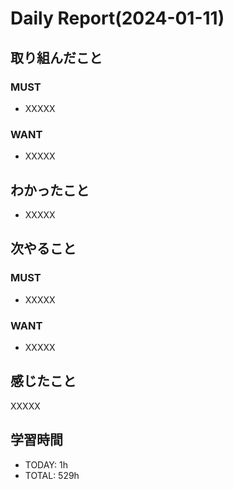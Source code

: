 # Daily Report(2024-01-11)
## 取り組んだこと
### MUST
- XXXXX
### WANT
- XXXXX
## わかったこと
- XXXXX
## 次やること
### MUST
- XXXXX
### WANT
- XXXXX
## 感じたこと
XXXXX
## 学習時間
- TODAY: 1h
- TOTAL: 529h
